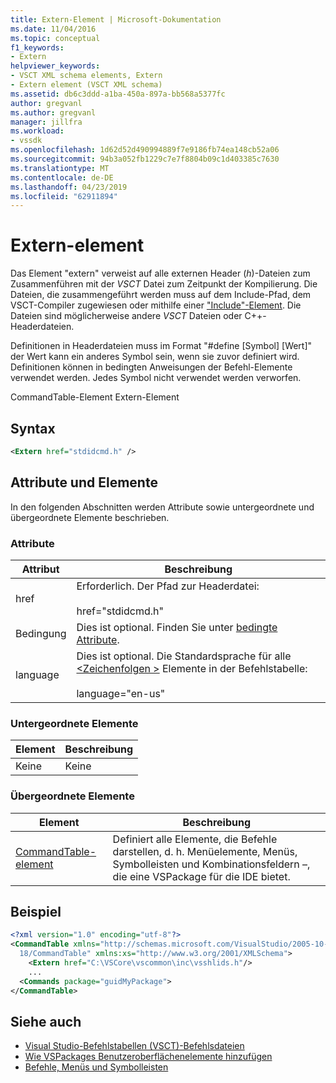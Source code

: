 ```yaml
---
title: Extern-Element | Microsoft-Dokumentation
ms.date: 11/04/2016
ms.topic: conceptual
f1_keywords:
- Extern
helpviewer_keywords:
- VSCT XML schema elements, Extern
- Extern element (VSCT XML schema)
ms.assetid: db6c3ddd-a1ba-450a-897a-bb568a5377fc
author: gregvanl
ms.author: gregvanl
manager: jillfra
ms.workload:
- vssdk
ms.openlocfilehash: 1d62d52d490994889f7e9186fb74ea148cb52a06
ms.sourcegitcommit: 94b3a052fb1229c7e7f8804b09c1d403385c7630
ms.translationtype: MT
ms.contentlocale: de-DE
ms.lasthandoff: 04/23/2019
ms.locfileid: "62911894"
---
```

# <a name="extern-element"></a>Extern-element
Das Element "extern" verweist auf alle externen Header (*h*)-Dateien zum Zusammenführen mit der *VSCT* Datei zum Zeitpunkt der Kompilierung. Die Dateien, die zusammengeführt werden muss auf dem Include-Pfad, dem VSCT-Compiler zugewiesen oder mithilfe einer ["Include"-Element](../extensibility/include-element.md). Die Dateien sind möglicherweise andere *VSCT* Dateien oder C++-Headerdateien.

 Definitionen in Headerdateien muss im Format "#define [Symbol] [Wert]" der Wert kann ein anderes Symbol sein, wenn sie zuvor definiert wird. Definitionen können in bedingten Anweisungen der Befehl-Elemente verwendet werden. Jedes Symbol nicht verwendet werden verworfen.

 CommandTable-Element Extern-Element

## <a name="syntax"></a>Syntax

```xml
<Extern href="stdidcmd.h" />
```

## <a name="attributes-and-elements"></a>Attribute und Elemente
 In den folgenden Abschnitten werden Attribute sowie untergeordnete und übergeordnete Elemente beschrieben.

### <a name="attributes"></a>Attribute

|Attribut|Beschreibung|
|---------------|-----------------|
|href|Erforderlich. Der Pfad zur Headerdatei:<br /><br /> href="stdidcmd.h"|
|Bedingung|Dies ist optional. Finden Sie unter [bedingte Attribute](../extensibility/vsct-xml-schema-conditional-attributes.md).|
|language|Dies ist optional. Die Standardsprache für alle [ \<Zeichenfolgen >](../extensibility/strings-element.md) Elemente in der Befehlstabelle:<br /><br /> language="en-us"|

### <a name="child-elements"></a>Untergeordnete Elemente

|Element|Beschreibung|
|-------------|-----------------|
|Keine|Keine|

### <a name="parent-elements"></a>Übergeordnete Elemente

|Element|Beschreibung|
|-------------|-----------------|
|[CommandTable-element](../extensibility/commandtable-element.md)|Definiert alle Elemente, die Befehle darstellen, d. h. Menüelemente, Menüs, Symbolleisten und Kombinationsfeldern –, die eine VSPackage für die IDE bietet.|

## <a name="example"></a>Beispiel

```xml
<?xml version="1.0" encoding="utf-8"?>
<CommandTable xmlns="http://schemas.microsoft.com/VisualStudio/2005-10-
  18/CommandTable" xmlns:xs="http://www.w3.org/2001/XMLSchema">
    <Extern href="C:\VSCore\vscommon\inc\vsshlids.h"/>
    ...
  <Commands package="guidMyPackage">
</CommandTable>
```

## <a name="see-also"></a>Siehe auch
- [Visual Studio-Befehlstabellen (VSCT)-Befehlsdateien](../extensibility/internals/visual-studio-command-table-dot-vsct-files.md)
- [Wie VSPackages Benutzeroberflächenelemente hinzufügen](../extensibility/internals/how-vspackages-add-user-interface-elements.md)
- [Befehle, Menüs und Symbolleisten](../extensibility/internals/commands-menus-and-toolbars.md)